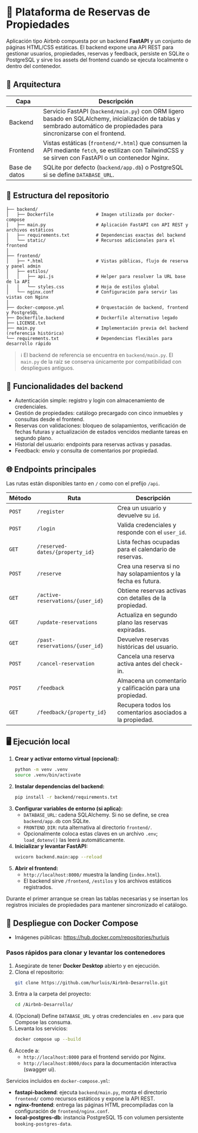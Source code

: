 # 🏡 Plataforma de Reservas de Propiedades

Aplicación tipo Airbnb compuesta por un backend **FastAPI** y un conjunto de páginas HTML/CSS estáticas. El backend expone una API REST para gestionar usuarios, propiedades, reservas y feedback, persiste en SQLite o PostgreSQL y sirve los assets del frontend cuando se ejecuta localmente o dentro del contenedor.

## 🧱 Arquitectura

| Capa | Descripción |
| --- | --- |
| Backend | Servicio FastAPI (`backend/main.py`) con ORM ligero basado en SQLAlchemy, inicialización de tablas y sembrado automático de propiedades para sincronizarse con el frontend. |
| Frontend | Vistas estáticas (`frontend/*.html`) que consumen la API mediante `fetch`, se estilizan con TailwindCSS y se sirven con FastAPI o un contenedor Nginx. |
| Base de datos | SQLite por defecto (`backend/app.db`) o PostgreSQL si se define `DATABASE_URL`. |

## 📁 Estructura del repositorio

```
├── backend/
│   ├── Dockerfile                # Imagen utilizada por docker-compose
│   ├── main.py                   # Aplicación FastAPI con API REST y archivos estáticos
│   ├── requirements.txt          # Dependencias exactas del backend
│   └── static/                   # Recursos adicionales para el frontend
│
├── frontend/
│   ├── *.html                    # Vistas públicas, flujo de reserva y panel admin
│   ├── estilos/
│   │   ├── api.js                # Helper para resolver la URL base de la API
│   │   └── styles.css            # Hoja de estilos global
│   └── nginx.conf                # Configuración para servir las vistas con Nginx
│
├── docker-compose.yml            # Orquestación de backend, frontend y PostgreSQL
├── Dockerfile.backend            # Dockerfile alternativo legado
├── LICENSE.txt
├── main.py                       # Implementación previa del backend (referencia histórica)
└── requirements.txt              # Dependencias flexibles para desarrollo rápido
```

> ℹ️ El backend de referencia se encuentra en `backend/main.py`. El `main.py` de la raíz se conserva únicamente por compatibilidad con despliegues antiguos.

## 🧩 Funcionalidades del backend

- Autenticación simple: registro y login con almacenamiento de credenciales.
- Gestión de propiedades: catálogo precargado con cinco inmuebles y consultas desde el frontend.
- Reservas con validaciones: bloqueo de solapamientos, verificación de fechas futuras y actualización de estados vencidos mediante tareas en segundo plano.
- Historial del usuario: endpoints para reservas activas y pasadas.
- Feedback: envío y consulta de comentarios por propiedad.

## 🌐 Endpoints principales

Las rutas están disponibles tanto en `/` como con el prefijo `/api`.

| Método | Ruta | Descripción |
| ------ | ---- | ----------- |
| `POST` | `/register` | Crea un usuario y devuelve su `id`. |
| `POST` | `/login` | Valida credenciales y responde con el `user_id`. |
| `GET` | `/reserved-dates/{property_id}` | Lista fechas ocupadas para el calendario de reservas. |
| `POST` | `/reserve` | Crea una reserva si no hay solapamientos y la fecha es futura. |
| `GET` | `/active-reservations/{user_id}` | Obtiene reservas activas con detalles de la propiedad. |
| `GET` | `/update-reservations` | Actualiza en segundo plano las reservas expiradas. |
| `GET` | `/past-reservations/{user_id}` | Devuelve reservas históricas del usuario. |
| `POST` | `/cancel-reservation` | Cancela una reserva activa antes del check-in. |
| `POST` | `/feedback` | Almacena un comentario y calificación para una propiedad. |
| `GET` | `/feedback/{property_id}` | Recupera todos los comentarios asociados a la propiedad. |

## 🖥️ Ejecución local

1. **Crear y activar entorno virtual (opcional):**
   ```bash
   python -m venv .venv
   source .venv/bin/activate
   ```
2. **Instalar dependencias del backend:**
   ```bash
   pip install -r backend/requirements.txt
   ```
3. **Configurar variables de entorno (si aplica):**
   - `DATABASE_URL`: cadena SQLAlchemy. Si no se define, se crea `backend/app.db` con SQLite.
   - `FRONTEND_DIR`: ruta alternativa al directorio `frontend/`.
   - Opcionalmente coloca estas claves en un archivo `.env`; `load_dotenv()` las leerá automáticamente.
4. **Inicializar y levantar FastAPI:**
   ```bash
   uvicorn backend.main:app --reload
   ```
5. **Abrir el frontend:**
   - `http://localhost:8000/` muestra la landing (`index.html`).
   - El backend sirve `/frontend`, `/estilos` y los archivos estáticos registrados.

Durante el primer arranque se crean las tablas necesarias y se insertan los registros iniciales de propiedades para mantener sincronizado el catálogo.

## 🐳 Despliegue con Docker Compose

- Imágenes públicas: https://hub.docker.com/repositories/hurluis

### Pasos rápidos para clonar y levantar los contenedores

1. Asegúrate de tener **Docker Desktop** abierto y en ejecución.
2. Clona el repositorio:
   ```bash
   git clone https://github.com/hurluis/Airbnb-Desarrollo.git
   ```
3. Entra a la carpeta del proyecto:
   ```bash
   cd /Airbnb-Desarrollo/
   ```
4. (Opcional) Define `DATABASE_URL` y otras credenciales en `.env` para que Compose las consuma.
5. Levanta los servicios:
   ```bash
   docker compose up --build
   ```
6. Accede a:
   - `http://localhost:8000` para el frontend servido por Nginx.
   - `http://localhost:8000/docs` para la documentación interactiva (swagger ui).

Servicios incluidos en `docker-compose.yml`:
- **fastapi-backend**: ejecuta `backend/main.py`, monta el directorio `frontend/` como recursos estáticos y expone la API REST.
- **nginx-frontend**: entrega las páginas HTML precompiladas con la configuración de `frontend/nginx.conf`.
- **local-postgres-db**: instancia PostgreSQL 15 con volumen persistente `booking-postgres-data`.



